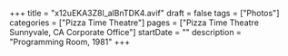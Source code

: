 +++
title = "x12uEKA3Z8l_alBnTDK4.avif"
draft = false
tags = ["Photos"]
categories = ["Pizza Time Theatre"]
pages = ["Pizza Time Theatre Sunnyvale, CA Corporate Office"]
startDate = ""
description = "Programming Room, 1981"
+++
